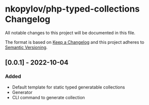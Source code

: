 # nkopylov/php-typed-collections Changelog

All notable changes to this project will be documented in this file.

The format is based on [Keep a Changelog](http://keepachangelog.com/en/1.0.0/)
and this project adheres to [Semantic Versioning](http://semver.org/spec/v2.0.0.html).

## [0.0.1] - 2022-10-04

### Added
* Default template for static typed generatable collections
* Generator
* CLI command to generate collection


[Unreleased]: https://github.com/nkopylov/php-typed-collections/compare/1.0.0...HEAD
[1.0.0]: https://github.com/nkopylov/php-typed-collections/commits/1.0.0
